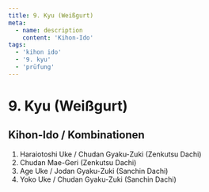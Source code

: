 ```yaml
---
title: 9. Kyu (Weißgurt)
meta:
  - name: description 
    content: 'Kihon-Ido' 
tags:
  - 'kihon ido'
  - '9. kyu'
  - 'prüfung'
---
```


# 9. Kyu (Weißgurt)

## Kihon-Ido / Kombinationen

1. Haraiotoshi Uke / Chudan Gyaku-Zuki (Zenkutsu Dachi)
2. Chudan Mae-Geri (Zenkutsu Dachi)
3. Age Uke / Jodan Gyaku-Zuki (Sanchin Dachi)
4. Yoko Uke / Chudan Gyaku-Zuki (Sanchin Dachi)

